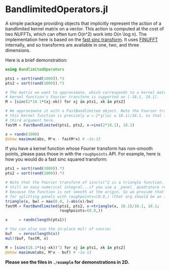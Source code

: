 
# BandlimitedOperators.jl

A simple package providing objects that implicitly represent the action of a
bandlimited kernel matrix on a vector. This action is computed at the cost of
two NUFFTs, which can often turn O(n^2) work into O(n \log n).  The
implementation here is based on the 
[fast sinc transform](https://msp.org/camcos/2006/1-1/camcos-v1-n1-p06-p.pdf). 
It uses [FINUFFT](https://github.com/ludvigak/FINUFFT.jl) internally, and so
transforms are available in one, two, and three dimensions.

Here is a brief demonstration:
```julia
using BandlimitedOperators

pts1 = sort(rand(1000)).*3
pts2 = sort(rand(1000)).*3

# The matrix we want to approximate, which corresponds to a kernel matrix whose
# kernel function's Fourier transform is supported on [-18.1, 18.1].
M = [sinc(2*18.1*(xj-xk)) for xj in pts1, xk in pts2]

# We approximate it with a FastBandlimited object. Note the Fourier transform of
# this kernel function is precisely ω ↦ 2*χ(|ω| ≤ 18.1)/18.1, so that is the
# third argument here.
fastM = FastBandlimited(pts1, pts2, x->inv(2*18.1), 18.1)

x = randn(1000)
@show maximum(abs, M*x - fastM*x) # ~1e-13
```

If you have a kernel function whose Fourier transform has non-smooth points,
please pass those in with the `roughpoints` API. For example, here is how you
would do a fast sinc squared transform:
```julia
pts1 = sort(rand(1000)).*3
pts2 = sort(rand(1000)).*3

# Note that the Fourier transform of sinc(x)^2 is a triangle function. That is
# still an easy numerical integral...if you use a _panel_ quadrature rule
# because the function is not smooth at the origin. So we provide that location
# for splitting panels with roughpoints=(0.0,) (that arg should be an iterable):
triangle(x, bw) = max(0.0, 1-abs(x)/bw)
fastM = FastBandlimited(pts1, pts2, x->triangle(x, 18.1)/18.1, 18.1; 
                        roughpoints=(0.0,))

x     = randn(length(pts1))

# You can also use the in-place mul! of course:
buf   = zeros(length(x))
mul!(buf, fastM, x)

M = [sinc(18.1*(xj-xk))^2 for xj in pts1, xk in pts2]
@show maximum(abs, M*x - buf) # ~1e-13
```

**Please see the files in `./example` for demonstrations in 2D.**

